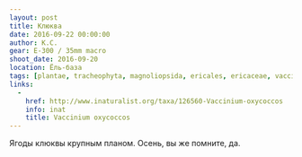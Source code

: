```yaml
---
layout: post
title: Клюква
date: 2016-09-22 00:00:00
author: К.С.
gear: E-300 / 35mm macro
shoot_date: 2016-09-20
location: Ёль-база
tags: [plantae, tracheophyta, magnoliopsida, ericales, ericaceae, vaccinium, vaccinium oxycoccos]
links:
  -
    href: http://www.inaturalist.org/taxa/126560-Vaccinium-oxycoccos
    info: inat
    title: Vaccinium oxycoccos
---
```


Ягоды клюквы крупным планом. Осень, вы же помните, да.
